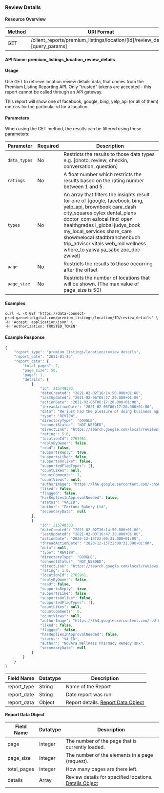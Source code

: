 ### Review Details

#### Resource Overview

| Method | URI Format |
|---|---|
| GET | /client_reports/premium_listings/location/[id]/review_details?[query_params]

#### API Name: premium_listings_location_review_details
#### Usage
Use GET to retrieve location review details data, that comes from the Premium Listing Reporting API.  Only "trusted" tokens are accepted - this report cannot be called through an API gateway.

This report will show one of facebook, google, bing, yelp_api (or all of them) metrics for the particular id for a location.

#### Parameters

When using the GET method, the results can be filtered using these parameters:

| Parameter | Required | Description |
|---|---|---|
|`data_types`|No|Restricts the results to those data types  e.g. [photo, review, checkin, conversation, question]|
|`ratings`|No|A float number which restricts the results based on the rating number between 1 and 5.|
|`types`|No| An array that filters the insights result for one of [google, facebook, bing, yelp_api, brownbook care_dash city_squares cylex dental_plans doctor_com ezlocal find_open healthgrades i_global judys_book my_local_services share_care showmelocal stadtbranchenbuch trip_advisor vitals web_md wellness where_to yalwa ya_sabe zoc_doc zwivel]|
|`page`|No|Restricts the results to those occurring after the offset|
|`page_size`|No|Restricts the number of locations that will be shown. (The max value of page_size is 50)|

#### Examples

```
curl -L -X GET 'https://data-connect-prod.gannettdigital.com/premium_listings/location/ID/review_details' \
-H 'Accept: application/json' \
-H 'Authorization: TRUSTED_TOKEN'
```

#### Example Response
```javascript
{
    "report_type": "premium_listings/location/review_details",
    "report_date": "2021-01-25",
    "report_data": {
        "total_pages": 2,
        "page_size": 50,
        "page": 1,
        "details": {
            {
                "id": 215748393,
                "dateCreated": "2021-02-02T16:14:50.000+01:00",
                "lastUpdated": "2021-02-06T06:27:29.000+01:00",
                "actionDate": "2021-02-06T06:17:20.000+01:00",
                "threadActionDate": "2021-02-06T06:17:20.000+01:00",
                "data": "We just had the pleasure of doing business again with Glenwood Labels at the end of 2020. We wanted to re-design our business logo and then print new labels. Terry and Kelly's design team were awesome and professional as always. They provided us with multiple samples of logos...it was difficult to decide which logo to go with as they were all great. Once we decided on the new design, our labels were produced and delivered promptly. Another excellent experience with the work done by Glenwood Labels. Thanks to the entire team!\n\nWe have used Glenwood Labels twice now for our business and both times they have delivered excellent services. Both Terry and Kelly are great guys to deal with and are attentive to detail. They were extremely helpful to us with selecting label sizes and layout. Delivery was exactly what I expected and right on time! Their efficient and friendly service is second to none. I would highly recommend them for any of your label needs...in fact, I would only recommend Glenwood Labels to anyone! Thanks boys!",
                "type": "REVIEW",
                "directoryType": "GOOGLE",
                "connectStatus": "NOT_NEEDED",
                "directLink": "https://search.google.com/local/reviews?placeid=ChIJ4-EicgZ4hlQR8gdhjBuwu1U",
                "rating": 5.0,
                "locationId": 2765961,
                "replyByOwner": false,
                "read": false,
                "supportsReply": true,
                "supportsLike": false,
                "supportsUnlike": false,
                "supportedFlagTypes": [],
                "countLikes": null,
                "countComments": 1,
                "countViews": null,
                "authorImage": "https://lh6.googleusercontent.com/-chS6OT_5C-k/AAAAAAAAAAI/AAAAAAAAAAA/AMZuucn7KBBb0tBhV50ge9vXWI-wB9uvww/c0x00000000-cc-rp/photo.jpg",
                "liked": false,
                "flagged": false,
                "hasRepliesInApprovalNeeded": false,
                "status": "VALID",
                "author": "Fortuna Bakery Ltd",
                "secondaryData": null
            },
            {
                "id": 215748388,
                "dateCreated": "2021-02-02T16:14:50.000+01:00",
                "lastUpdated": "2021-02-03T16:47:30.000+01:00",
                "actionDate": "2020-12-15T22:00:31.000+01:00",
                "threadActionDate": "2020-12-15T22:00:31.000+01:00",
                "data": null,
                "type": "REVIEW",
                "directoryType": "GOOGLE",
                "connectStatus": "NOT_NEEDED",
                "directLink": "https://search.google.com/local/reviews?placeid=ChIJ4-EicgZ4hlQR8gdhjBuwu1U",
                "rating": 1.0,
                "locationId": 2765961,
                "replyByOwner": false,
                "read": false,
                "supportsReply": true,
                "supportsLike": false,
                "supportsUnlike": false,
                "supportedFlagTypes": [],
                "countLikes": null,
                "countComments": 0,
                "countViews": null,
                "authorImage": "https://lh4.googleusercontent.com/-bU-0yGr2QiE/AAAAAAAAAAI/AAAAAAAAAAA/AMZuuclov-gqUESkx_LkoQ2MJOrDo5OjAg/c0x00000000-cc-rp/photo.jpg",
                "liked": false,
                "flagged": false,
                "hasRepliesInApprovalNeeded": false,
                "status": "VALID",
                "author": "NovAra Wellness Pharmacy Remedy'sRx",
                "secondaryData": null
            }
        }
    }
}
```
|Field Name|Datatype|Description|
|---|---|---|
|report_type|String|Name of the Report|
|report_date|String|Date report was run|
|report_data|Object|Report details. [Report Data Object](#reviewdetailsreportdata)|

<a name="reviewdetailsreportdata"></a>
**Report Data Object**

|Field Name|Datatype|Description|
|---|---|---|
|page|Integer|The number of the page that is currently loaded.|
|page_size|Integer|The number of the elements in a page (request).|
|total_pages|Integer|How many pages are there left. |
|details|Array|Review details for specified locations. [Details Object](https://uberall.com/en/developers/resources#DataPoint)|


